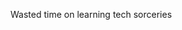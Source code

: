 Wasted time on learning tech sorceries
<!---
sadikir/sadikir is a ✨ special ✨ repository because its `README.md` (this file) appears on your GitHub profile.
You can click the Preview link to take a look at your changes.
--->
